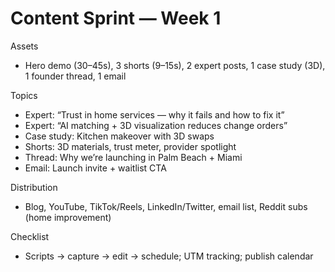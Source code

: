 # Content Sprint — Week 1

Assets
- Hero demo (30–45s), 3 shorts (9–15s), 2 expert posts, 1 case study (3D), 1 founder thread, 1 email

Topics
- Expert: “Trust in home services — why it fails and how to fix it”
- Expert: “AI matching + 3D visualization reduces change orders”
- Case study: Kitchen makeover with 3D swaps
- Shorts: 3D materials, trust meter, provider spotlight
- Thread: Why we’re launching in Palm Beach + Miami
- Email: Launch invite + waitlist CTA

Distribution
- Blog, YouTube, TikTok/Reels, LinkedIn/Twitter, email list, Reddit subs (home improvement)

Checklist
- Scripts → capture → edit → schedule; UTM tracking; publish calendar
